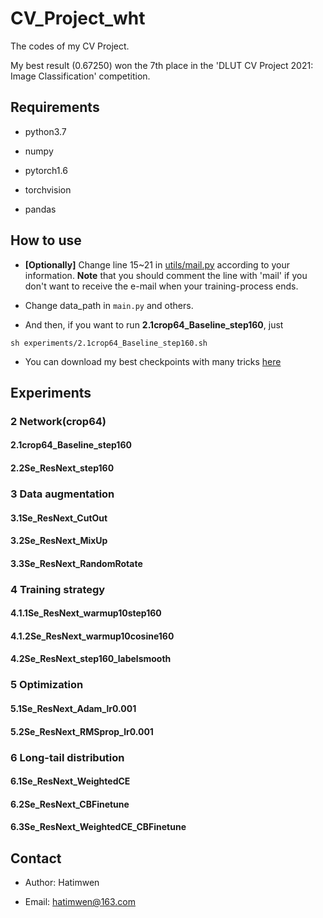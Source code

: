 # CV_Project_wht

The codes of my CV Project.

My best result (0.67250) won the 7th place in the 'DLUT CV Project 2021: Image Classification' competition.

## Requirements

- python3.7

- numpy

- pytorch1.6

- torchvision

- pandas

## How to use

- **[Optionally]** Change line 15~21 in [utils/mail.py](utils/mail.py#L15) according to your information.
**Note** that you should comment the line with 'mail' if you don't want to receive the e-mail when your training-process ends.

- Change data_path in `main.py` and others.

- And then, if you want to run **2.1crop64_Baseline_step160**, just

```shell
sh experiments/2.1crop64_Baseline_step160.sh
```

- You can download my best checkpoints with many tricks [here](http://pan.dlut.edu.cn/share?id=ig2fuktdcy3s)

## Experiments

### 2 Network(crop64)

#### 2.1crop64_Baseline_step160

#### 2.2Se_ResNext_step160

### 3 Data augmentation

#### 3.1Se_ResNext_CutOut

#### 3.2Se_ResNext_MixUp

#### 3.3Se_ResNext_RandomRotate

### 4 Training strategy

#### 4.1.1Se_ResNext_warmup10step160

#### 4.1.2Se_ResNext_warmup10cosine160

#### 4.2Se_ResNext_step160_labelsmooth

### 5 Optimization

#### 5.1Se_ResNext_Adam_lr0.001

#### 5.2Se_ResNext_RMSprop_lr0.001

### 6 Long-tail distribution

#### 6.1Se_ResNext_WeightedCE

#### 6.2Se_ResNext_CBFinetune

#### 6.3Se_ResNext_WeightedCE_CBFinetune

## Contact

- Author: Hatimwen

- Email: hatimwen@163.com
